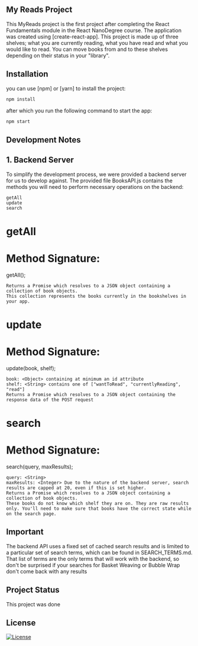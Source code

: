 ## My Reads Project

This MyReads project is the first project after completing the React Fundamentals module in the React NanoDegree course. The application was created using [create-react-app]. This project is made up of three shelves; what you are currently reading, what you have read and what you would like to read. You can move books from and to these shelves depending on their status in your "library".

## Installation

you can use [npm] or [yarn] to install the project:

```bash
npm install
```

after which you run the following command to start the app:
```bash
npm start

```



## Development Notes

## 1. Backend Server

To simplify the development process, we were provided a backend server for us to develop against. The provided file BooksAPI.js contains the methods you will need to perform necessary operations on the backend:

    getAll
    update
    search

# getAll

# Method Signature:

getAll();

    Returns a Promise which resolves to a JSON object containing a collection of book objects.
    This collection represents the books currently in the bookshelves in your app.

# update

# Method Signature:

update(book, shelf);

    book: <Object> containing at minimum an id attribute
    shelf: <String> contains one of ["wantToRead", "currentlyReading", "read"]
    Returns a Promise which resolves to a JSON object containing the response data of the POST request

# search

# Method Signature:

search(query, maxResults);

    query: <String>
    maxResults: <Integer> Due to the nature of the backend server, search results are capped at 20, even if this is set higher.
    Returns a Promise which resolves to a JSON object containing a collection of book objects.
    These books do not know which shelf they are on. They are raw results only. You'll need to make sure that books have the correct state while on the search page.

## Important

The backend API uses a fixed set of cached search results and is limited to a particular set of search terms, which can be found in SEARCH_TERMS.md. That list of terms are the only terms that will work with the backend, so don't be surprised if your searches for Basket Weaving or Bubble Wrap don't come back with any results

## Project Status
This project was done 
## License
[![License](https://img.shields.io/badge/license-MIT-blue.svg)](/LICENSE)
```

